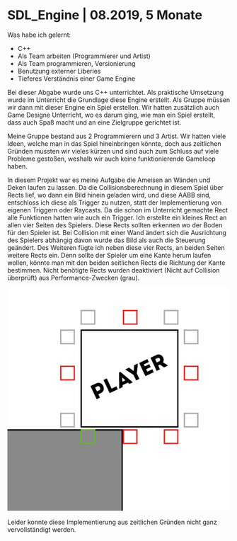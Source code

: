 # SDL_Engine | 08.2019, 5 Monate

Was habe ich gelernt:
- C++
- Als Team arbeiten (Programmierer und Artist)
- Als Team programmieren, Versionierung
- Benutzung externer Liberies
- Tieferes Verständnis einer Game Engine

Bei dieser Abgabe wurde uns C++ unterrichtet. Als praktische Umsetzung wurde im Unterricht die Grundlage diese Engine erstellt.
Als Gruppe müssen wir dann mit dieser Engine ein Spiel erstellen.
Wir hatten zusätzlich auch Game Designe Unterricht, wo es darum ging, wie man ein Spiel erstellt, dass auch Spaß macht und an eine Zielgruppe gerichtet ist.

Meine Gruppe bestand aus 2 Programmierern und 3 Artist. Wir hatten viele Ideen, welche man in das Spiel hineinbringen könnte, doch aus zeitlichen Gründen mussten wir vieles kürzen und sind auch zum Schluss auf viele Probleme gestoßen, weshalb wir auch keine funktionierende Gameloop haben.

In diesem Projekt war es meine Aufgabe die Ameisen an Wänden und Deken laufen zu lassen. Da die Collisionsberechnung in diesem Spiel über Rects lief, wo dann ein Bild hinein geladen wird, und diese AABB sind, entschloss ich diese als Trigger zu nutzen, statt der Implementierung von eigenen Triggern oder Raycasts. Da die schon im Unterricht gemachte Rect alle Funktionen hatten wie auch ein Trigger.
Ich erstellte ein kleines Rect an allen vier Seiten des Spielers. Diese Rects sollten erkennen wo der Boden für den Spieler ist. Bei Collision mit einer Wand ändert sich die Ausrichtung des Spielers abhängig davon wurde das Bild als auch die Steuerung geändert.
Des Weiteren fügte ich neben diese vier Rects, an beiden Seiten weitere Rects ein. Denn sollte der Spieler um eine Kante herum laufen wollen, könnte man mit den beiden seitlichen Rects die Richtung der Kante bestimmen.
Nicht benötigte Rects wurden deaktiviert (Nicht auf Collision überprüft) aus Performance-Zwecken (grau).
 
![alt text](https://github.com/Vladyslav25/SDL_Engine/blob/master/AntWars%20WandWalker.jpg?raw=true)

Leider konnte diese Implementierung aus zeitlichen Gründen nicht ganz vervollständigt werden.
